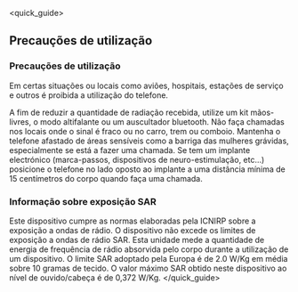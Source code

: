 <quick_guide>
## Precauções de utilização 

### Precauções de utilização
Em certas situações ou locais como aviões, hospitais, estações de serviço e outros é proibida a utilização do telefone.

A fim de reduzir a quantidade de radiação recebida, utilize um kit mãos-livres, o modo altifalante ou um auscultador bluetooth. Não faça chamadas nos locais onde o sinal é fraco ou no carro, trem ou comboio. Mantenha o telefone afastado de áreas sensíveis como a barriga das mulheres grávidas, especialmente se está a fazer uma chamada. Se tem um implante electrónico (marca-passos, dispositivos de neuro-estimulação, etc...) posicione o telefone no lado oposto ao implante a uma distância mínima de 15 centímetros do corpo quando faça uma chamada.

### Informação sobre exposição SAR

Este dispositivo cumpre as normas elaboradas pela ICNIRP sobre a exposição a ondas de rádio. O dispositivo não excede os limites de exposição a ondas de rádio SAR. Esta unidade mede a quantidade de energia de frequência de rádio absorvida pelo corpo durante a utilização de um dispositivo. O limite SAR adoptado pela Europa é de 2.0 W/Kg em média sobre 10 gramas de tecido. O valor máximo SAR obtido neste dispositivo ao nível de ouvido/cabeça é de 0,372 W/Kg.
</quick_guide> 
